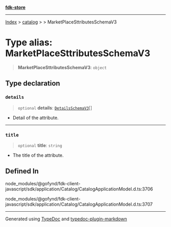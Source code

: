 [**fdk-store**](../../../README.md)
***

[Index](../../../API.md) > [catalog](../../README.md) > [<internal>](../README.md) > MarketPlaceSttributesSchemaV3

# Type alias: MarketPlaceSttributesSchemaV3

> **MarketPlaceSttributesSchemaV3**: `object`

## Type declaration

### `details`

> `optional` **details**: [`DetailsSchemaV3`](type-alias.DetailsSchemaV3.md)[]

- Detail of the attribute.

***

### `title`

> `optional` **title**: `string`

- The title of the attribute.

## Defined In

node\_modules/@gofynd/fdk-client-javascript/sdk/application/Catalog/CatalogApplicationModel.d.ts:3706

node\_modules/@gofynd/fdk-client-javascript/sdk/application/Catalog/CatalogApplicationModel.d.ts:3707

***
Generated using [TypeDoc](https://typedoc.org/) and [typedoc-plugin-markdown](https://www.npmjs.com/package/typedoc-plugin-markdown)
